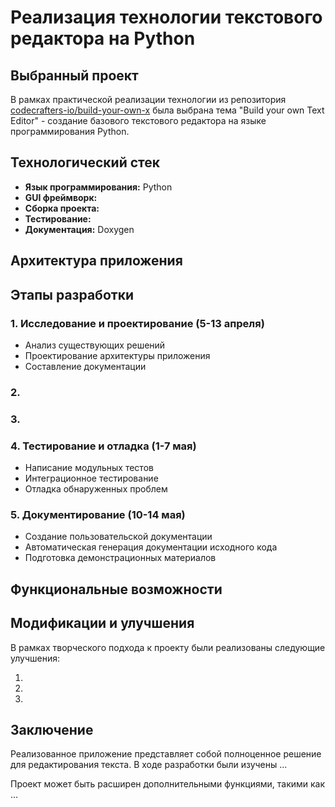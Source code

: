 # Реализация технологии текстового редактора на Python

## Выбранный проект

В рамках практической реализации технологии из репозитория [codecrafters-io/build-your-own-x](https://github.com/codecrafters-io/build-your-own-x) была выбрана тема "Build your own Text Editor" - создание базового текстового редактора на языке программирования Python.

## Технологический стек

- **Язык программирования:** Python
- **GUI фреймворк:** 
- **Сборка проекта:** 
- **Тестирование:** 
- **Документация:** Doxygen

## Архитектура приложения



## Этапы разработки

### 1. Исследование и проектирование (5-13 апреля)

- Анализ существующих решений
- Проектирование архитектуры приложения
- Составление документации

### 2.

### 3.

### 4. Тестирование и отладка (1-7 мая)

- Написание модульных тестов
- Интеграционное тестирование
- Отладка обнаруженных проблем

### 5. Документирование (10-14 мая)

- Создание пользовательской документации
- Автоматическая генерация документации исходного кода
- Подготовка демонстрационных материалов

## Функциональные возможности

### 

## Модификации и улучшения

В рамках творческого подхода к проекту были реализованы следующие улучшения:

1. 

2. 

3. 

## Заключение

Реализованное приложение представляет собой полноценное решение для редактирования текста. В ходе разработки были изучены ...

Проект может быть расширен дополнительными функциями, такими как ...
